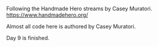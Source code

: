 Following the Handmade Hero streams by Casey Muratori. https://www.handmadehero.org/

Almost all code here is authored by Casey Muratori.

Day 9 is finished.